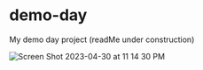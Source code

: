 # demo-day
My demo day project (readMe under construction)

![Screen Shot 2023-04-30 at 11 14 30 PM](https://user-images.githubusercontent.com/126643073/235397981-6560122c-9a4c-45b0-9b38-9f8869589035.png)

